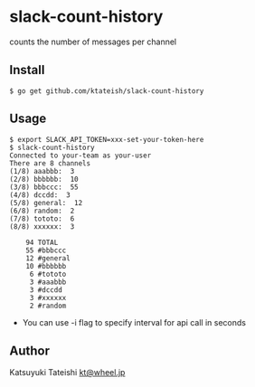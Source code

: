 # slack-count-history

counts the number of messages per channel

## Install

```
$ go get github.com/ktateish/slack-count-history
```

## Usage

```
$ export SLACK_API_TOKEN=xxx-set-your-token-here
$ slack-count-history
Connected to your-team as your-user
There are 8 channels
(1/8) aaabbb:  3
(2/8) bbbbbb:  10
(3/8) bbbccc:  55
(4/8) dccdd:  3
(5/8) general:  12
(6/8) random:  2
(7/8) tototo:  6
(8/8) xxxxxx:  3

    94 TOTAL
    55 #bbbccc
    12 #general
    10 #bbbbbb
     6 #tototo
     3 #aaabbb
     3 #dccdd
     3 #xxxxxx
     2 #random
```

* You can use -i flag to specify interval for api call in seconds

## Author

Katsuyuki Tateishi <kt@wheel.jp>
